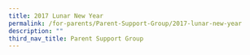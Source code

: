 ```yaml
---
title: 2017 Lunar New Year
permalink: /for-parents/Parent-Support-Group/2017-lunar-new-year
description: ""
third_nav_title: Parent Support Group
---
```

